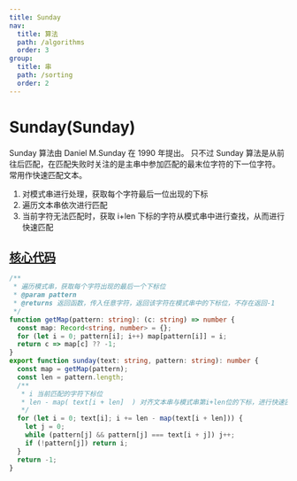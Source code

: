 ```yaml
---
title: Sunday
nav:
  title: 算法
  path: /algorithms
  order: 3
group:
  title: 串
  path: /sorting
  order: 2
---
```


# Sunday(Sunday)

Sunday 算法由 Daniel M.Sunday 在 1990 年提出。
只不过 Sunday 算法是从前往后匹配，在匹配失败时关注的是主串中参加匹配的最末位字符的下一位字符。
常用作快速匹配文本。

1. 对模式串进行处理，获取每个字符最后一位出现的下标
1. 遍历文本串依次进行匹配
1. 当前字符无法匹配时，获取 i+len 下标的字符从模式串中进行查找，从而进行快速匹配

## [核心代码](https://gitee.com/bestlyg/bestlyg/tree/master/packages/algorithms/src/sequence/sunday.ts)

```ts
/**
 * 遍历模式串，获取每个字符出现的最后一个下标位
 * @param pattern
 * @returns 返回函数，传入任意字符，返回该字符在模式串中的下标位，不存在返回-1
 */
function getMap(pattern: string): (c: string) => number {
  const map: Record<string, number> = {};
  for (let i = 0; pattern[i]; i++) map[pattern[i]] = i;
  return c => map[c] ?? -1;
}
export function sunday(text: string, pattern: string): number {
  const map = getMap(pattern);
  const len = pattern.length;
  /**
   * i 当前匹配的字符下标位
   * len - map( text[i + len]  ) 对齐文本串与模式串第i+len位的下标，进行快速匹配
   */
  for (let i = 0; text[i]; i += len - map(text[i + len])) {
    let j = 0;
    while (pattern[j] && pattern[j] === text[i + j]) j++;
    if (!pattern[j]) return i;
  }
  return -1;
}
```
